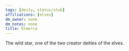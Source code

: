 ```yaml
---
tags: [deity, status/stub]
affiliations: [elves]
dm_owner: none
dm_notes: none
title: Elmerca
---
```




The wild star, one of the two creator deities of the elves. 